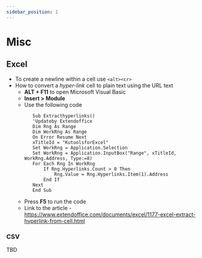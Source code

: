```yaml
---
sidebar_position: 1
---
```


# Misc

## Excel

- To create a newline within a cell use `<alt><cr>`
- How to convert a *hyper-link* cell to plain text using the URL text
   - **ALT + F11** to open Microsoft Visual Basic
   - **Insert > Module**
   - Use the following code
     ```
        Sub Extracthyperlinks()
        'Updateby Extendoffice
        Dim Rng As Range
        Dim WorkRng As Range
        On Error Resume Next
        xTitleId = "KutoolsforExcel"
        Set WorkRng = Application.Selection
        Set WorkRng = Application.InputBox("Range", xTitleId, WorkRng.Address, Type:=8)
        For Each Rng In WorkRng
            If Rng.Hyperlinks.Count > 0 Then
                Rng.Value = Rng.Hyperlinks.Item(1).Address
            End If
        Next
        End Sub
     ```
  - Press **F5** to run the code
  - Link to the article - https://www.extendoffice.com/documents/excel/1177-excel-extract-hyperlink-from-cell.html

### CSV
TBD
